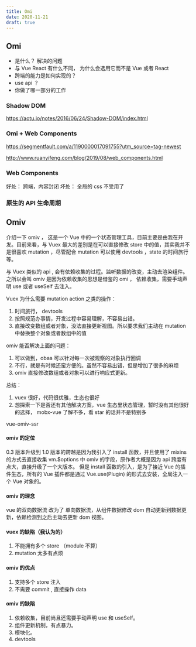 ```yaml
---
title: Omi
date: 2020-11-21
draft: true
---
```


## Omi

- 是什么？ 解决的问题
- 与 Vue React 有什么不同， 为什么会选用它而不是 Vue 或者 React
- 跨端的能力是如何实现的？
- use api ？
- 你做了哪一部分的工作

### Shadow DOM

https://aotu.io/notes/2016/06/24/Shadow-DOM/index.html

### Omi + Web Components

https://segmentfault.com/a/1190000017091755?utm_source=tag-newest

http://www.ruanyifeng.com/blog/2019/08/web_components.html

### Web Components

好处： 跨端，内容封闭
坏处： 全局的 css 不受用了

### 原生的 API 生命周期

## Omiv

介绍一下 omiv ， 这是一个 Vue 中的一个状态管理工具，目前主要是由我在开发。目前来看，与 Vuex 最大的差别是在可以直接修改 store 中的值，其实我并不是很喜欢 mutation ，尽管配合 mutation 可以使用 devtools ，state 的时间旅行等。

与 Vuex 类似的 api , 会有依赖收集的过程。监听数据的改变，主动去渲染组件。 之所以会叫 omiv 是因为依赖收集的思想是借鉴的 omi ， 依赖收集，需要手动声明 use 或者 useSelf 去注入。

Vuex 为什么需要 mutation action 之类的操作：

1. 时间旅行， devtools
2. 按照规范办事情，开发过程中容易理解，不容易出错。
3. 直接改变数组或者对象，没法直接更新视图。所以要求我们主动在 mutation 中替换整个对象或者数组中的值

omiv 能否解决上面的问题：

1. 可以做到，obaa 可以针对每一次被观察的对象执行回调
2. 不行，就是有时候还蛮方便的。虽然不容易出错，但是增加了很多的麻烦
3. omiv 直接修改数组或者对象可以进行响应式更新。

总结：

1. vuex 很好，代码很优雅，生态也很好
2. 想探索一下是否还有其他解决方案，vue 生态里状态管理，暂时没有其他很好的选择， mobx-vue 了解不多，看 star 的话并不是特别多

vue-omiv-ssr

#### omiv 的定位

0.3 版本升级到 1.0 版本的跨越是因为我引入了 install 函数，并且使用了 mixins 的方式去直接收集 vm.\$options 中 omiv 的字段，原作者大概是因为 api 跨度有点大，直接升级了一个大版本。 但是 install 函数的引入，是为了接近 Vue 的插件生态，所有的 Vue 插件都是通过 Vue.use(Plugin) 的形式去安装，全局注入一个 Vue 对象的。

#### omiv 的理念

vue 的双向数据流 改为了 单向数据流，从组件数据修改 dom 自动更新到数据更新，依赖检测到之后主动去更新 dom 视图。

#### vuex 的缺陷（我认为的）

1. 不能拥有多个 store （module 不算）
2. mutation 太多有点烦

#### omiv 的优点

1. 支持多个 store 注入
2. 不需要 commit , 直接操作 data

#### omiv 的缺陷

1. 依赖收集，目前尚且还需要手动声明 use 和 useSelf。
2. 组件更新机制，有点暴力。
3. 模块化。
4. devtools
